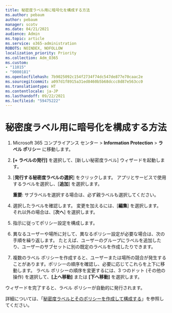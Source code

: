 ```yaml
---
title: 秘密度ラベル用に暗号化を構成する方法
ms.author: pebaum
author: pebaum
manager: scotv
ms.date: 04/21/2021
audience: Admin
ms.topic: article
ms.service: o365-administration
ROBOTS: NOINDEX, NOFOLLOW
localization_priority: Priority
ms.collection: Adm_O365
ms.custom:
- "11015"
- "9000181"
ms.openlocfilehash: 7b9025092c154f2734f74dc547de877e70caac2e
ms.sourcegitcommit: a097d1f8915a31ed8460b5b68dccc8d87e563cc0
ms.translationtype: HT
ms.contentlocale: ja-JP
ms.lasthandoff: 09/22/2021
ms.locfileid: "59475222"
---
```

# <a name="how-to-publish-a-sensitivity-label"></a>秘密度ラベル用に暗号化を構成する方法

1. Microsoft 365 コンプライアンス センター > **Information Protection** > **ラベル ポリシー** に移動します。

1. **[+ ラベルの発行]** を選択して、[新しい秘密度ラベル] ウィザードを起動します。

1. [**発行する秘密度ラベルの選択**] をクリックします。 アプリとサービスで使用するラベルを選択し、[**追加**] を選択します。

    **重要**: サブラベルを選択する場合は、必ず親ラベルも選択してください。

1. 選択したラベルを確認します。 変更を加えるには、[**編集**] を選択します。 それ以外の場合は、[**次へ**] を選択します。

1. 指示に従ってポリシー設定を構成します。

1. 異なるユーザーや場所に対して、異なるポリシー設定が必要な場合は、次の手順を繰り返します。 たとえば、ユーザーのグループにラベルを追加したり、ユーザーのサブセットに別の既定のラベルを作成したりできます。

1. 複数のラベル ポリシーを作成すると、ユーザーまたは場所の競合が発生することがあります。ポリシーの順序を確認し、必要に応じてこれらを上下に移動します。 ラベル ポリシーの順序を変更するには、3 つのドット (その他の操作) を選択して、**[上へ移動]** または **[下へ移動]** を選択します。

ウィザードを完了すると、ラベル ポリシーが自動的に発行されます。

詳細については、「[秘密度ラベルとそのポリシーを作成して構成する](https://docs.microsoft.com/microsoft-365/compliance/create-sensitivity-labels)」を参照してください。